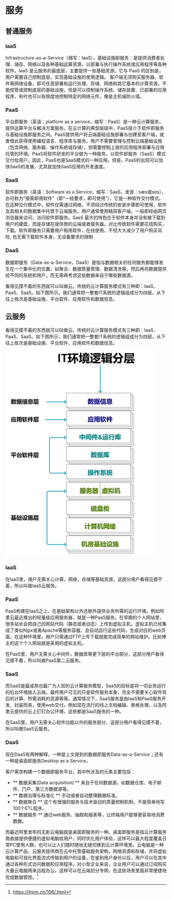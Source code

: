 # 服务

## 普通服务

### IaaS

Infrastructure-as-a-Service（缩写：IaaS），基础设施即服务：是提供消费者处理、储存、网络以及各种基础运算资源，以部署与执行操作系统或应用程序等各种软件。IaaS 是云服务的最底层，主要提供一些基础资源。它与 PaaS 的区别是，用户需要自己控制底层，实现基础设施的使用逻辑。 客户端无须购买服务器、软件等网络设备，即可任意部署和运行处理、存储、网络和其它基本的计算资源，不能控管或控制底层的基础设施，但是可以控制操作系统、储存装置、已部署的应用程序，有时也可以有限度地控制特定的网络元件，像是主机端防火墙。

### PaaS

平台即服务（英语：platform as a service，缩写：PaaS）是一种云计算服务，提供运算平台与解决方案服务。在云计算的典型层级中，PaaS层介于软件即服务与基础设施即服务之间。PaaS提供用户将云端基础设施部署与创建至客户端，或者借此获得使用编程语言、程序库与服务。用户不需要管理与控制云端基础设施（包含网络、服务器、操作系统或存储），但需要控制上层的应用程序部署与应用托管的环境。PaaS将软件研发的平台做为一种服务，以软件即服务（SaaS）模式交付给用户。因此，PaaS也是SaaS模式的一种应用。但是，PaaS的出现可以加快SaaS的发展，尤其是加快SaaS应用的开发速度。

### SaaS

软件即服务（英语：Software as a Service，缩写：SaaS，发音：sæs或sɑs），亦可称为“按需即用软件”（即“一经要求，即可使用”），它是一种软件交付模式。在这种交付模式中，软件仅需通过网络，不须经过传统的安装步骤即可使用，软件及其相关的数据集中托管于云端服务。用户通常使用精简客户端，一般即经由网页浏览器来访问、访问软件即服务。SaaS 最大的特色在于软件本身并没有被下载到用户的硬盘，而是存储在提供商的云端或者服务器。对比传统软件需要花钱购买，下载。软件即服务只需要用户租用软件，在线使用，不但大大减少了用户购买风险, 也无需下载软件本身，无设备要求的限制

### DaaS

数据即服务（Data-as-a-Service，DaaS）是指与数据相关的任何服务都能够发生在一个集中化的位置，如聚合、数据质量管理、数据清洗等，然后再将数据提供给不同的系统和用户，而无需再考虑这些数据来自于哪些数据源。

看得见摸不着的东西就可以叫做云。传统的云计算服务模式有三种即：IaaS、PaaS、SaaS。如下图所示，我们通常把一整套IT系统的逻辑组成分为四层，从下往上依次是基础设施、平台软件、应用软件和数据信息。

## 云服务

看得见摸不着的东西就可以叫做云。传统的云计算服务模式有三种即：IaaS、PaaS、SaaS。如下图所示，我们通常把一整套IT系统的逻辑组成分为四层，从下往上依次是基础设施、平台软件、应用软件和数据信息。

![IT环境逻辑分层](../img/IT_ceng.png)

### IaaS

在IaaS里，用户无需关心计算，网络，存储等基础资源，这部分用户看得见摸不着，所以叫做IaaS云服务。

### PaaS

PaaS构建在IaaS之上，在基础架构以外还额外提供业务所需的运行环境。例如阿里云最近推出的轻量级应用服务器，就是一种PaaS服务。在早期的个人网站里，很多站长会把自己的网站代码（静态或者动态）上传到虚拟主机，虚拟主机已经集成了类似Ngix或者Apache等服务容器，会自动运行这些代码，生成对应的web页面。在这种环境里，用户只需通过FTP上传下载就能完成简单的网站维护。比如博主的这个个人网站就是采用的虚拟主机。

在PaaS里，用户无需关心中间件，数据库等更下层的平台部分，这部分用户看得见摸不着，所以叫做PaaS第二云服务。

### SaaS

而SaaS是最成熟也最广为人知的云计算服务模型，SaaS的目标是将一切业务运行的后台环境放入云端，最终用户可见的只是软件服务本身，完全不需要关心软件背后的计算、所需消耗的资源等等。通常情况下，SaaS服务是由IaaS和PaaS服务开发、封装而来，使用web交付。例如现在流行的线上文档编辑、表格处理，以及阿里云提供的云上钉钉办公环境，这些都是SaaS服务的一种。

在SaaS里，用户无需关心软件功能以外的服务部分，这部分用户看得见摸不着，所以叫做SaaS云服务。

### DaaS

现在DaaS有两种解释，一种是上文提到的数据即服务Data-as-a-Service；还有一种是桌面即服务Desktop as a Service。

客户需求构建一个数据即服务平台，其中所涉及的元素主要包括：

- ** 数据采集(Data acquisition) ** 来自于任何数据源，如数据仓库、电子邮件、门户、第三方数据源等。
- ** 数据治理与标准化 ** 手动或者自动整理数据标准。
- ** 数据聚合 ** 这个有很强的服务与技术驱动的质量控制机制，不是简单地写100个ETL程序。
- ** 数据服务 ** 通过web服务、抽取和报表等，让终端用户能够更容易地消费数据。

而最近阿里发布的无影云电脑就是桌面即服务的一种。桌面即服务是指云计算服务商直接提供便捷的虚拟电脑给用户，同时优化用户体验，这样可以最大程度覆盖日常PC使用人群，也可以让人们随时随地无缝切换到云计算环境里。云电脑是一种云计算产品，云服务提供商在云中托管基础服务架构，网络资源和存储，并将虚拟电脑和可视化界面流式传输到用户的设备，在鉴别用户身份以后，用户可以在其中通过各种形式访问数据和应用程序。对小型企业来说，企业用户可以通过订阅购买大量云电脑用来远程办公，这样可以在云端划分专网，在这些场景里面非常便捷地完成数据管控。[^1]

[^1]: https://ihpm.cn/106/.html

